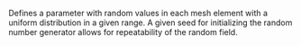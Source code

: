Defines a parameter with random values in each mesh element with a uniform distribution in a given range. A given seed for initializing the random number generator allows for repeatability of the random field.
